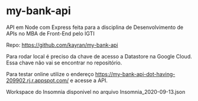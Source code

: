 # my-bank-api
API em Node com Express feita para  a disciplina de Desenvolvimento de APIs no MBA de Front-End pelo IGTI

Repo: https://github.com/kayran/my-bank-api

Para rodar local é preciso da chave de acesso a Datastore na Google Cloud. Essa chave não vai se encontrar no repositório.

Para testar online utilize o endereço https://my-bank-api-dot-having-209902.rj.r.appspot.com/ e acesse a API. 

Workspace do Insomnia disponivel no arquivo Insomnia_2020-09-13.json

